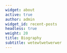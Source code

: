 ```yaml
---
widget: about
active: true
author: admin
widget_id: recent-posts
headless: true
weight: 20
title: Biography
subtitle: wetewtwetwerwer
---
```

